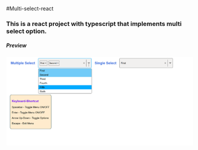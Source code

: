 #Multi-select-react
### This is a react project with typescript that implements multi select option.

##### *Preview* 

![selector](multi-selector.png)
